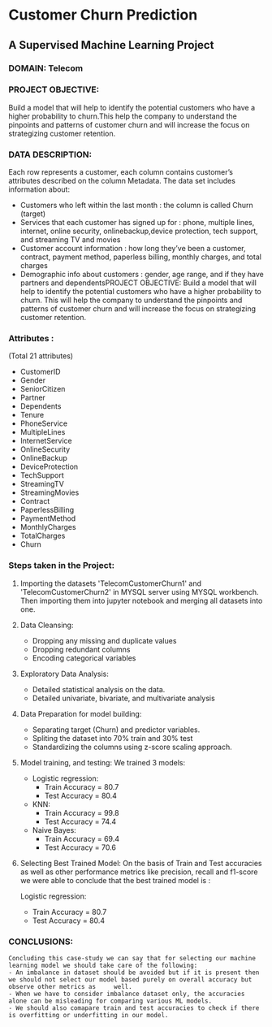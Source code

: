# Customer Churn Prediction 
## A Supervised Machine Learning Project

### DOMAIN: Telecom

### PROJECT OBJECTIVE: 
Build a model that will help to identify the potential customers who have a higher probability to churn.This help the company to understand the pinpoints and patterns of customer churn and will increase the focus on strategizing customer retention.

### DATA DESCRIPTION: 
Each row represents a customer, each column contains customer’s attributes described on the column Metadata. 
The data set includes information about:
- Customers who left within the last month : the column is called Churn (target)
- Services that each customer has signed up for : phone, multiple lines, internet, online security, onlinebackup,device protection, tech support, and streaming TV and movies
- Customer account information : how long they’ve been a customer, contract, payment method, paperless billing, monthly charges, and total charges
- Demographic info about customers : gender, age range, and if they have partners and dependentsPROJECT OBJECTIVE: Build a model that will help to identify the potential customers who have a higher probability to churn. This will help the company to understand the pinpoints and patterns of customer churn and will increase the focus on strategizing customer retention.

### Attributes :
(Total 21 attributes)

- CustomerID	
- Gender	
- SeniorCitizen	
- Partner	
- Dependents	
- Tenure	
- PhoneService	
- MultipleLines	
- InternetService	
- OnlineSecurity	
- OnlineBackup	
- DeviceProtection	
- TechSupport	
- StreamingTV	
- StreamingMovies	
- Contract	
- PaperlessBilling	
- PaymentMethod	
- MonthlyCharges	
- TotalCharges	
- Churn

### Steps taken in the Project:
1. Importing the datasets 'TelecomCustomerChurn1' and 'TelecomCustomerChurn2' in MYSQL server using MYSQL workbench.
   Then importing them into jupyter notebook and merging all datasets into one.
2. Data Cleansing:
   - Dropping any missing and duplicate values
   - Dropping redundant columns
   - Encoding categorical variables
3. Exploratory Data Analysis:
   - Detailed statistical analysis on the data.
   - Detailed univariate, bivariate, and multivariate analysis
4. Data Preparation for model building: 
   - Separating target (Churn) and predictor variables.
   - Spliting the dataset into 70% train and 30% test
   - Standardizing the columns using z-score scaling approach.
5. Model training, and testing:
   We trained 3 models:
   - Logistic regression:
     - Train Accuracy = 80.7
     - Test Accuracy = 80.4
   - KNN:
     - Train Accuracy = 99.8
     - Test Accuracy = 74.4
   - Naive Bayes:
     - Train Accuracy = 69.4
     - Test Accuracy = 70.6
 6. Selecting Best Trained Model:
    On the basis of Train and Test accuracies as well as other performance metrics like precision, recall and f1-score we were able to conclude that the best trained       model is :
    
    Logistic regression:
     - Train Accuracy = 80.7
     - Test Accuracy = 80.4

### CONCLUSIONS:
    Concluding this case-study we can say that for selecting our machine learning model we should take care of the following:
    - An imbalance in dataset should be avoided but if it is present then we should not select our model based purely on overall accuracy but observe other metrics as     well.
    - When we have to consider imbalance dataset only, the accuracies alone can be misleading for comparing various ML models.
    - We should also comapare train and test accuracies to check if there is overfitting or underfitting in our model.
